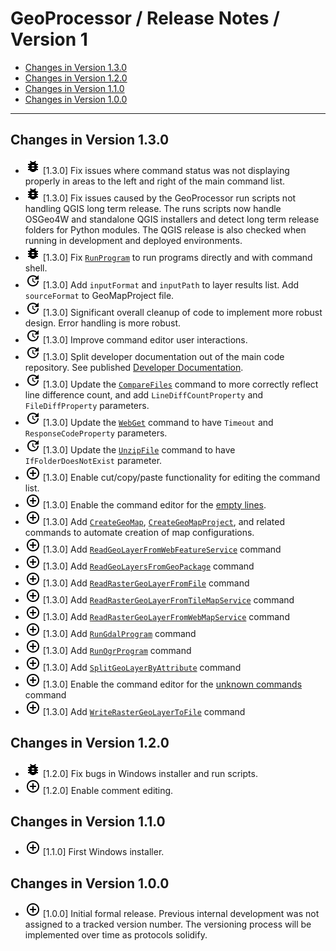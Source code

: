 # GeoProcessor / Release Notes / Version 1 #

* [Changes in Version 1.3.0](#changes-in-version-1-3-0)
* [Changes in Version 1.2.0](#changes-in-version-1-2-0)
* [Changes in Version 1.1.0](#changes-in-version-1-1-0)
* [Changes in Version 1.0.0](#changes-in-version-1-0-0)

----------

## Changes in Version 1.3.0 ##

* ![bug](bug.png) [1.3.0] Fix issues where command status was not displaying properly in
areas to the left and right of the main command list.
* ![bug](bug.png) [1.3.0] Fix issues caused by the GeoProcessor run scripts not handling QGIS long term release.
The runs scripts now handle OSGeo4W and standalone QGIS installers and detect long term release folders
for Python modules.  The QGIS release is also checked when running in development and deployed environments.
* ![bug](bug.png) [1.3.0] Fix [`RunProgram`](../command-ref/RunProgram/RunProgram.md) to run programs
directly and with command shell.
* ![change](change.png) [1.3.0] Add `inputFormat` and `inputPath` to layer results list.
Add `sourceFormat` to GeoMapProject file.
* ![change](change.png) [1.3.0] Significant overall cleanup of code to implement more robust design.
Error handling is more robust.
* ![change](change.png) [1.3.0] Improve command editor user interactions.
* ![change](change.png) [1.3.0] Split developer documentation out of the main code repository.
See published [Developer Documentation](http://software.openwaterfoundation.org/geoprocessor/latest/doc-dev/).
* ![change](change.png) [1.3.0] Update the [`CompareFiles`](../command-ref/CompareFiles/CompareFiles.md)
command to more correctly reflect line difference count,
and add `LineDiffCountProperty` and `FileDiffProperty` parameters.
* ![change](change.png) [1.3.0] Update the [`WebGet`](../command-ref/WebGet/WebGet.md) command to have
`Timeout` and `ResponseCodeProperty` parameters.
* ![change](change.png) [1.3.0] Update the [`UnzipFile`](../command-ref/UnzipFile/UnzipFile.md) command to have
`IfFolderDoesNotExist` parameter.
* ![new](new.png) [1.3.0] Enable cut/copy/paste functionality for editing the command list.
* ![new](new.png) [1.3.0] Enable the command editor for the [empty lines](../command-ref/Blank/Blank.md).
* ![new](new.png) [1.3.0] Add [`CreateGeoMap`](../command-ref/CreateGeoMap/CreateGeoMap.md),
[`CreateGeoMapProject`](../command-ref/CreateGeoMapProject/CreateGeoMapProject.md), and related commands
to automate creation of map configurations.
* ![new](new.png) [1.3.0] Add [`ReadGeoLayerFromWebFeatureService`](../command-ref/ReadGeoLayerFromWebFeatureService/ReadGeoLayerFromWebFeatureService.md) command
* ![new](new.png) [1.3.0] Add [`ReadGeoLayersFromGeoPackage`](../command-ref/ReadGeoLayersFromGeoPackage/ReadGeoLayersFromGeoPackage.md) command
* ![new](new.png) [1.3.0] Add [`ReadRasterGeoLayerFromFile`](../command-ref/ReadRasterGeoLayerFromFile/ReadRasterGeoLayerFromFile.md) command
* ![new](new.png) [1.3.0] Add [`ReadRasterGeoLayerFromTileMapService`](../command-ref/ReadRasterGeoLayerFromTileMapService/ReadRasterGeoLayerFromTileMapService.md) command
* ![new](new.png) [1.3.0] Add [`ReadRasterGeoLayerFromWebMapService`](../command-ref/ReadRasterGeoLayerFromWebMapService/ReadRasterGeoLayerFromWebMapService.md) command
* ![new](new.png) [1.3.0] Add [`RunGdalProgram`](../command-ref/RunGdalProgram/RunGdalProgram.md) command
* ![new](new.png) [1.3.0] Add [`RunOgrProgram`](../command-ref/RunOgrProgram/RunOgrProgram.md) command
* ![new](new.png) [1.3.0] Add [`SplitGeoLayerByAttribute`](../command-ref/SplitGeoLayerByAttribute/SplitGeoLayerByAttribute.md) command
* ![new](new.png) [1.3.0] Enable the command editor for the [unknown commands](../command-ref/UnknownCommand/UnknownCommand.md) command
* ![new](new.png) [1.3.0] Add [`WriteRasterGeoLayerToFile`](../command-ref/WriteRasterGeoLayerToFile/WriteRasterGeoLayerToFile.md) command

## Changes in Version 1.2.0 ##

* ![new](bug.png) [1.2.0] Fix bugs in Windows installer and run scripts.
* ![new](new.png) [1.2.0] Enable comment editing.

## Changes in Version 1.1.0 ##

* ![new](new.png) [1.1.0] First Windows installer.

## Changes in Version 1.0.0 ##

* ![new](new.png) [1.0.0] Initial formal release.
Previous internal development was not assigned to a tracked version number.
The versioning process will be implemented over time as protocols solidify.

